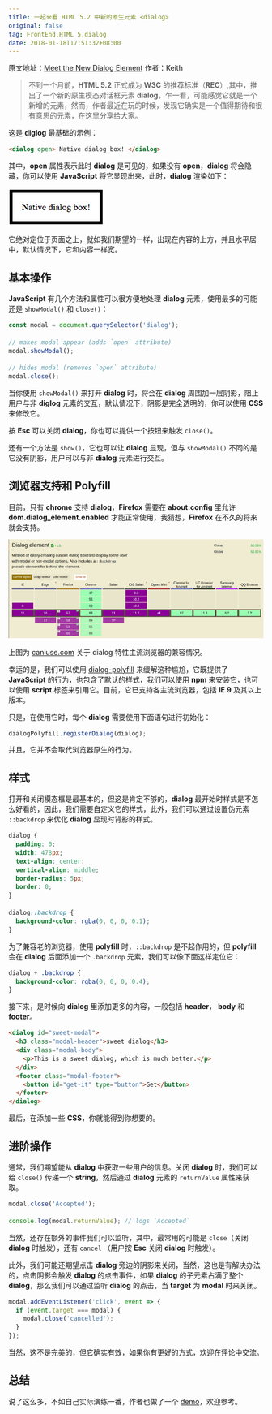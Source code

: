 ```yaml
---
title: 一起来看 HTML 5.2 中新的原生元素 <dialog>
original: false
tag: FrontEnd,HTML 5,dialog
date: 2018-01-18T17:51:32+08:00
---
```


原文地址：[Meet the New Dialog Element](https://keithjgrant.com/posts/2018/meet-the-new-dialog-element)
作者：Keith

> 不到一个月前，**HTML 5.2** 正式成为 **W3C** 的推荐标准（**REC**）,其中，推出了一个新的原生模态对话框元素 **dialog**，乍一看，可能感觉它就是一个新增的元素，然而，作者最近在玩的时候，发现它确实是一个值得期待和很有意思的元素，在这里分享给大家。

这是 **diglog** 最基础的示例：

```html
<dialog open> Native dialog box! </dialog>
```

其中，**open** 属性表示此时 **dialog** 是可见的，如果没有 **open**，**dialog** 将会隐藏，你可以使用 **JavaScript** 将它显现出来，此时，**dialog** 渲染如下：

![dialog](./images/dialog.png)

它绝对定位于页面之上，就如我们期望的一样，出现在内容的上方，并且水平居中，默认情况下，它和内容一样宽。

## 基本操作

**JavaScript** 有几个方法和属性可以很方便地处理 **dialog** 元素，使用最多的可能还是 `showModal()` 和 `close()`：

```js
const modal = document.querySelector('dialog');

// makes modal appear (adds `open` attribute)
modal.showModal();

// hides modal (removes `open` attribute)
modal.close();
```

当你使用 `showModal()` 来打开 **dialog** 时，将会在 **dialog** 周围加一层阴影，阻止用户与非 **diglog** 元素的交互，默认情况下，阴影是完全透明的，你可以使用 **CSS** 来修改它。

按 **Esc** 可以关闭 **dialog**，你也可以提供一个按钮来触发 `close()`。

还有一个方法是 `show()`，它也可以让 **dialog** 显现，但与 `showModal()` 不同的是它没有阴影，用户可以与非 **dialog** 元素进行交互。

## 浏览器支持和 Polyfill

目前，只有 **chrome** 支持 **dialog**，**Firefox** 需要在 **about:config** 里允许 **dom.dialog_element.enabled** 才能正常使用，我猜想，**Firefox** 在不久的将来就会支持。

![can i use](./images/can-i-use.png)

上图为 [caniuse.com](http://caniuse.com/#search=dialog) 关于 dialog 特性主流浏览器的兼容情况。

幸运的是，我们可以使用 [dialog-polyfill](https://github.com/GoogleChrome/dialog-polyfill) 来缓解这种尴尬，它既提供了 **JavaScript** 的行为，也包含了默认的样式，我们可以使用 **npm** 来安装它，也可以使用 **script** 标签来引用它。目前，它已支持各主流浏览器，包括 **IE 9** 及其以上版本。

只是，在使用它时，每个 **dialog** 需要使用下面语句进行初始化：

```js
dialogPolyfill.registerDialog(dialog);
```

并且，它并不会取代浏览器原生的行为。

## 样式

打开和关闭模态框是最基本的，但这是肯定不够的，**dialog** 最开始时样式是不怎么好看的，因此，我们需要自定义它的样式，此外，我们可以通过设置伪元素 `::backdrop` 来优化 **dialog** 显现时背影的样式。

```css
dialog {
  padding: 0;
  width: 478px;
  text-align: center;
  vertical-align: middle;
  border-radius: 5px;
  border: 0;
}

dialog::backdrop {
  background-color: rgba(0, 0, 0, 0.1);
}
```

为了兼容老的浏览器，使用 **polyfill** 时，`::backdrop` 是不起作用的，但 **polyfill** 会在 **dialog** 后面添加一个 `.backdrop` 元素，我们可以像下面这样定位它：

```css
dialog + .backdrop {
  background-color: rgba(0, 0, 0, 0.4);
}
```

接下来，是时候向 **dialog** 里添加更多的内容，一般包括 **header**， **body** 和 **footer**。

```html
<dialog id="sweet-modal">
  <h3 class="modal-header">sweet dialog</h3>
  <div class="modal-body">
    <p>This is a sweet dialog, which is much better.</p>
  </div>
  <footer class="modal-footer">
    <button id="get-it" type="button">Get</button>
  </footer>
</dialog>
```

最后，在添加一些 **CSS**，你就能得到你想要的。

## 进阶操作

通常，我们期望能从 **dialog** 中获取一些用户的信息。关闭 **dialog** 时，我们可以给 `close()` 传递一个 **string**，然后通过 **dialog** 元素的 `returnValue` 属性来获取。

```js
modal.close('Accepted');

console.log(modal.returnValue); // logs `Accepted`
```

当然，还存在额外的事件我们可以监听，其中，最常用的可能是 `close`（关闭 **dialog** 时触发），还有 `cancel` （用户按 **Esc** 关闭 **dialog** 时触发）。

此外，我们可能还期望点击 **dialog** 旁边的阴影来关闭，当然，这也是有解决办法的，点击阴影会触发 **dialog** 的点击事件，如果 **dialog** 的子元素占满了整个 **dialog**，那么我们可以通过监听 **dialog** 的点击，当 **target** 为 **modal** 时来关闭。

```js
modal.addEventListener('click', event => {
  if (event.target === modal) {
    modal.close('cancelled');
  }
});
```

当然，这不是完美的，但它确实有效，如果你有更好的方式，欢迎在评论中交流。

## 总结

说了这么多，不如自己实际演练一番，作者也做了一个 [demo](https://codepen.io/FengShangWuQi/pen/qpMgZB)，欢迎参考。
